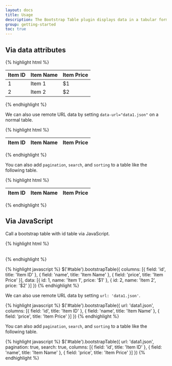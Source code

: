 ```yaml
---
layout: docs
title: Usage
description: The Bootstrap Table plugin displays data in a tabular format, via data attributes or JavaScript.
group: getting-started
toc: true
---
```


## Via data attributes

{% highlight html %}
<table data-toggle="table">
  <thead>
    <tr>
      <th>Item ID</th>
      <th>Item Name</th>
      <th>Item Price</th>
    </tr>
  </thead>
  <tbody>
    <tr>
      <td>1</td>
      <td>Item 1</td>
      <td>$1</td>
    </tr>
    <tr>
      <td>2</td>
      <td>Item 2</td>
      <td>$2</td>
    </tr>
  </tbody>
</table>
{% endhighlight %}

We can also use remote URL data by setting `data-url="data1.json"` on a normal table.

{% highlight html %}
<table
  data-toggle="table"
  data-url="data1.json">
  <thead>
    <tr>
      <th data-field="id">Item ID</th>
      <th data-field="name">Item Name</th>
      <th data-field="price">Item Price</th>
    </tr>
  </thead>
</table>
{% endhighlight %}

You can also add `pagination`, `search`, and `sorting` to a table like the following table.

{% highlight html %}
<table
  data-toggle="table"
  data-url="data1.json"
  data-pagination="true"
  data-search="true">
  <thead>
    <tr>
      <th data-sortable="true" data-field="id">Item ID</th>
      <th data-field="name">Item Name</th>
      <th data-field="price">Item Price</th>
    </tr>
  </thead>
</table>
{% endhighlight %}

## Via JavaScript

Call a bootstrap table with id table via JavaScript.

{% highlight html %}
<table id="table"></table>
{% endhighlight %}

{% highlight javascript %}
$('#table').bootstrapTable({
  columns: [{
    field: 'id',
    title: 'Item ID'
  }, {
    field: 'name',
    title: 'Item Name'
  }, {
    field: 'price',
    title: 'Item Price'
  }],
  data: [{
    id: 1,
    name: 'Item 1',
    price: '$1'
  }, {
    id: 2,
    name: 'Item 2',
    price: '$2'
  }]
})
{% endhighlight %}

We can also use remote URL data by setting `url: 'data1.json'`.

{% highlight javascript %}
$('#table').bootstrapTable({
  url: 'data1.json',
  columns: [{
    field: 'id',
    title: 'Item ID'
  }, {
    field: 'name',
    title: 'Item Name'
  }, {
    field: 'price',
    title: 'Item Price'
  }]
})
{% endhighlight %}

You can also add `pagination`, `search`, and `sorting` to a table like the following table.

{% highlight javascript %}
$('#table').bootstrapTable({
  url: 'data1.json',
  pagination: true,
  search: true,
  columns: [{
    field: 'id',
    title: 'Item ID'
  }, {
    field: 'name',
    title: 'Item Name'
  }, {
    field: 'price',
    title: 'Item Price'
  }]
})
{% endhighlight %}
